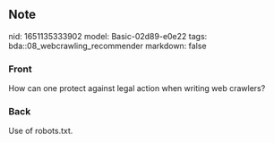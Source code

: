 ## Note
nid: 1651135333902
model: Basic-02d89-e0e22
tags: bda::08_webcrawling_recommender
markdown: false

### Front
How can one protect against legal action when writing web crawlers?

### Back
Use of robots.txt.
